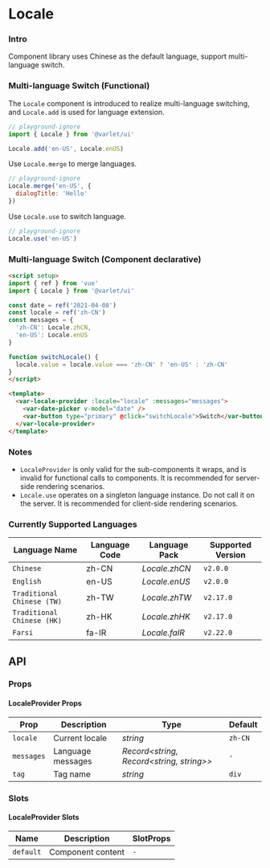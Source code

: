 # Locale

### Intro
Component library uses Chinese as the default language, support multi-language switch.

### Multi-language Switch (Functional)

The `Locale` component is introduced to realize multi-language switching, and `Locale.add` is used for language extension.

```js
// playground-ignore
import { Locale } from '@varlet/ui'

Locale.add('en-US', Locale.enUS)
```

Use `Locale.merge` to merge languages.

```js
// playground-ignore
Locale.merge('en-US', {
  dialogTitle: 'Hello'
})
```

Use `Locale.use` to switch language.

```js
// playground-ignore
Locale.use('en-US')
```

### Multi-language Switch (Component declarative)

```html
<script setup>
import { ref } from 'vue'
import { Locale } from '@varlet/ui'

const date = ref('2021-04-08')
const locale = ref('zh-CN')
const messages = {
  'zh-CN': Locale.zhCN,
  'en-US': Locale.enUS
}

function switchLocale() {
  locale.value = locale.value === 'zh-CN' ? 'en-US' : 'zh-CN'
}
</script>

<template>
  <var-locale-provider :locale="locale" :messages="messages">
    <var-date-picker v-model="date" />
    <var-button type="primary" @click="switchLocale">Switch</var-button>
  </var-locale-provider>
</template>
```

### Notes

- `LocaleProvider` is only valid for the sub-components it wraps, and is invalid for functional calls to components. It is recommended for server-side rendering scenarios.
- `Locale.use` operates on a singleton language instance. Do not call it on the server. It is recommended for client-side rendering scenarios.

### Currently Supported Languages

| Language Name | Language Code | Language Pack | Supported Version |
| --- | --- | --- | --- |
| `Chinese` | zh-CN | _Locale.zhCN_ | `v2.0.0` |
| `English` | en-US | _Locale.enUS_ | `v2.0.0` |
| `Traditional Chinese (TW)` | zh-TW | _Locale.zhTW_ | `v2.17.0` |
| `Traditional Chinese (HK)` | zh-HK | _Locale.zhHK_ | `v2.17.0` |
| `Farsi` | fa-IR | _Locale.faIR_ | `v2.22.0` |

## API

### Props

#### LocaleProvider Props

| Prop         | Description   | Type                     | Default | 
|--------------|---------------|--------------------------|---------| 
| `locale` | Current locale | _string_ | `zh-CN`    |
| `messages`    | Language messages      | _Record<string, Record<string, string>>_                 | `-`   |
| `tag`        | Tag name      | _string_                 | `div`   |

### Slots

#### LocaleProvider Slots

| Name | Description | SlotProps |
| --- | --- | --- |
| `default` | Component content | `-` |
